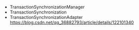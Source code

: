 * TransactionSynchronizationManager
* TransactionSynchronization
* TransactionSynchronizationAdapter
https://blog.csdn.net/qq_36882793/article/details/122101340
